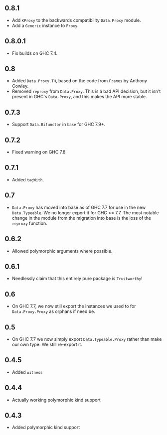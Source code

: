 0.8.1
-----
* Add `KProxy` to the backwards compatibility `Data.Proxy` module.
* Add a `Generic` instance to `Proxy`.

0.8.0.1
-------
* Fix builds on GHC 7.4.

0.8
---
* Added `Data.Proxy.TH`, based on the code from `Frames` by Anthony Cowley.
* Removed `reproxy` from `Data.Proxy`. This is a bad API decision, but it isn't present in GHC's `Data.Proxy`, and this makes the API more stable.

0.7.3
---
* Support `Data.Bifunctor` in `base` for GHC 7.9+.

0.7.2
-----
* Fixed warning on GHC 7.8

0.7.1
-----
* Added `tagWith`.

0.7
---
* `Data.Proxy` has moved into base as of GHC 7.7 for use in the new `Data.Typeable`. We no longer export
  it for GHC >= 7.7. The most notable change in the module from the migration into base is the loss of
  the `reproxy` function.

0.6.2
-----
* Allowed polymorphic arguments where possible.

0.6.1
-----
* Needlessly claim that this entirely pure package is `Trustworthy`!

0.6
---
* On GHC 7.7, we now still export the instances we used to for `Data.Proxy.Proxy` as orphans if need be.

0.5
---
* On GHC 7.7 we now simply export `Data.Typeable.Proxy` rather than make our own type. We still re-export it.

0.4.5
-----
* Added `witness`

0.4.4
-----
* Actually working polymorphic kind support

0.4.3
-----
* Added polymorphic kind support

